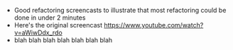 - Good refactoring screencasts to illustrate that most refactoring could be done in under 2 minutes
- Here's the original screencast https://www.youtube.com/watch?v=aWiwDdx_rdo
- blah blah blah blah blah blah blah
